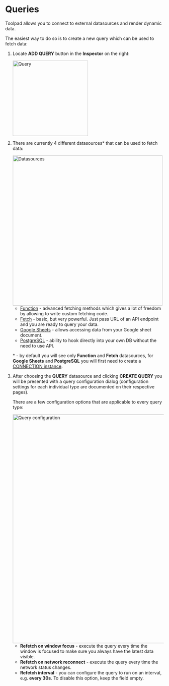 # Queries

<p class="description">Toolpad allows you to connect to external datasources and render dynamic data.</p>

The easiest way to do so is to create a new query which can be used to fetch data:

1. Locate **ADD QUERY** button in the **Inspector** on the right:

   <img src="/static/toolpad/docs/query-1.png" alt="Query" width="239px" />

2. There are currently 4 different datasources\* that can be used to fetch data:

   <img src="/static/toolpad/docs/query-2.png" alt="Datasources" width="476px" />

   - [Function](/toolpad/connecting-to-datasources/function/) - advanced fetching methods which gives a lot of freedom by allowing to write custom fetching code.
   - [Fetch](/toolpad/connecting-to-datasources/fetch/) - basic, but very powerful. Just pass URL of an API endpoint and you are ready to query your data.
   - [Google Sheets](/toolpad/connecting-to-datasources/google-sheets/) - allows accessing data from your Google sheet document.
   - [PostgreSQL](/toolpad/connecting-to-datasources/postgre-sql/) - ability to hook directly into your own DB without the need to use API.

   \* - by default you will see only **Function** and **Fetch** datasources, for **Google Sheets** and **PostgreSQL** you will first need to create a [CONNECTION instance](/toolpad/connecting-to-datasources/connections/).

3. After choosing the **QUERY** datasource and clicking **CREATE QUERY** you will be presented with a query configuration dialog (configuration settings for each individual type are documented on their respective pages).

   There are a few configuration options that are applicable to every query type:

   <img src="/static/toolpad/docs/query-3.png" alt="Query configuration" width="726px" />

   - **Refetch on window focus** - execute the query every time the window is focused to make sure you always have the latest data visible.
   - **Refetch on network reconnect** - execute the query every time the network status changes.
   - **Refetch interval** - you can configure the query to run on an interval, e.g. **every 30s**. To disable this option, keep the field empty.
